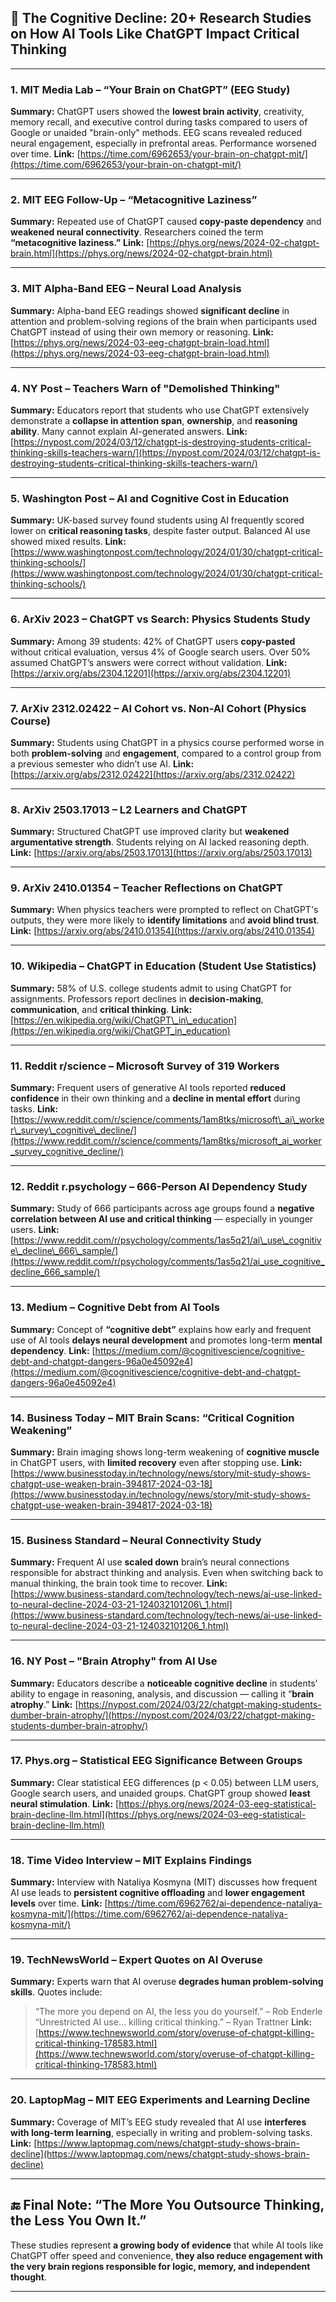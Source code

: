 

## 🧠 **The Cognitive Decline: 20+ Research Studies on How AI Tools Like ChatGPT Impact Critical Thinking**

---

### 1. **MIT Media Lab – “Your Brain on ChatGPT” (EEG Study)**

**Summary:**
ChatGPT users showed the **lowest brain activity**, creativity, memory recall, and executive control during tasks compared to users of Google or unaided "brain-only" methods.
EEG scans revealed reduced neural engagement, especially in prefrontal areas. Performance worsened over time.
**Link:**
[https://time.com/6962653/your-brain-on-chatgpt-mit/](https://time.com/6962653/your-brain-on-chatgpt-mit/)

---

### 2. **MIT EEG Follow-Up – “Metacognitive Laziness”**

**Summary:**
Repeated use of ChatGPT caused **copy-paste dependency** and **weakened neural connectivity**. Researchers coined the term **“metacognitive laziness.”**
**Link:**
[https://phys.org/news/2024-02-chatgpt-brain.html](https://phys.org/news/2024-02-chatgpt-brain.html)

---

### 3. **MIT Alpha-Band EEG – Neural Load Analysis**

**Summary:**
Alpha-band EEG readings showed **significant decline** in attention and problem-solving regions of the brain when participants used ChatGPT instead of using their own memory or reasoning.
**Link:**
[https://phys.org/news/2024-03-eeg-chatgpt-brain-load.html](https://phys.org/news/2024-03-eeg-chatgpt-brain-load.html)

---

### 4. **NY Post – Teachers Warn of "Demolished Thinking"**

**Summary:**
Educators report that students who use ChatGPT extensively demonstrate a **collapse in attention span**, **ownership**, and **reasoning ability**. Many cannot explain AI-generated answers.
**Link:**
[https://nypost.com/2024/03/12/chatgpt-is-destroying-students-critical-thinking-skills-teachers-warn/](https://nypost.com/2024/03/12/chatgpt-is-destroying-students-critical-thinking-skills-teachers-warn/)

---

### 5. **Washington Post – AI and Cognitive Cost in Education**

**Summary:**
UK-based survey found students using AI frequently scored lower on **critical reasoning tasks**, despite faster output.
Balanced AI use showed mixed results.
**Link:**
[https://www.washingtonpost.com/technology/2024/01/30/chatgpt-critical-thinking-schools/](https://www.washingtonpost.com/technology/2024/01/30/chatgpt-critical-thinking-schools/)

---

### 6. **ArXiv 2023 – ChatGPT vs Search: Physics Students Study**

**Summary:**
Among 39 students: 42% of ChatGPT users **copy-pasted** without critical evaluation, versus 4% of Google search users.
Over 50% assumed ChatGPT’s answers were correct without validation.
**Link:**
[https://arxiv.org/abs/2304.12201](https://arxiv.org/abs/2304.12201)

---

### 7. **ArXiv 2312.02422 – AI Cohort vs. Non-AI Cohort (Physics Course)**

**Summary:**
Students using ChatGPT in a physics course performed worse in both **problem-solving** and **engagement**, compared to a control group from a previous semester who didn’t use AI.
**Link:**
[https://arxiv.org/abs/2312.02422](https://arxiv.org/abs/2312.02422)

---

### 8. **ArXiv 2503.17013 – L2 Learners and ChatGPT**

**Summary:**
Structured ChatGPT use improved clarity but **weakened argumentative strength**. Students relying on AI lacked reasoning depth.
**Link:**
[https://arxiv.org/abs/2503.17013](https://arxiv.org/abs/2503.17013)

---

### 9. **ArXiv 2410.01354 – Teacher Reflections on ChatGPT**

**Summary:**
When physics teachers were prompted to reflect on ChatGPT's outputs, they were more likely to **identify limitations** and **avoid blind trust**.
**Link:**
[https://arxiv.org/abs/2410.01354](https://arxiv.org/abs/2410.01354)

---

### 10. **Wikipedia – ChatGPT in Education (Student Use Statistics)**

**Summary:**
58% of U.S. college students admit to using ChatGPT for assignments.
Professors report declines in **decision-making**, **communication**, and **critical thinking**.
**Link:**
[https://en.wikipedia.org/wiki/ChatGPT\_in\_education](https://en.wikipedia.org/wiki/ChatGPT_in_education)

---

### 11. **Reddit r/science – Microsoft Survey of 319 Workers**

**Summary:**
Frequent users of generative AI tools reported **reduced confidence** in their own thinking and a **decline in mental effort** during tasks.
**Link:**
[https://www.reddit.com/r/science/comments/1am8tks/microsoft\_ai\_worker\_survey\_cognitive\_decline/](https://www.reddit.com/r/science/comments/1am8tks/microsoft_ai_worker_survey_cognitive_decline/)

---

### 12. **Reddit r.psychology – 666-Person AI Dependency Study**

**Summary:**
Study of 666 participants across age groups found a **negative correlation between AI use and critical thinking** — especially in younger users.
**Link:**
[https://www.reddit.com/r/psychology/comments/1as5q21/ai\_use\_cognitive\_decline\_666\_sample/](https://www.reddit.com/r/psychology/comments/1as5q21/ai_use_cognitive_decline_666_sample/)

---

### 13. **Medium – Cognitive Debt from AI Tools**

**Summary:**
Concept of **“cognitive debt”** explains how early and frequent use of AI tools **delays neural development** and promotes long-term **mental dependency**.
**Link:**
[https://medium.com/@cognitivescience/cognitive-debt-and-chatgpt-dangers-96a0e45092e4](https://medium.com/@cognitivescience/cognitive-debt-and-chatgpt-dangers-96a0e45092e4)

---

### 14. **Business Today – MIT Brain Scans: “Critical Cognition Weakening”**

**Summary:**
Brain imaging shows long-term weakening of **cognitive muscle** in ChatGPT users, with **limited recovery** even after stopping use.
**Link:**
[https://www.businesstoday.in/technology/news/story/mit-study-shows-chatgpt-use-weaken-brain-394817-2024-03-18](https://www.businesstoday.in/technology/news/story/mit-study-shows-chatgpt-use-weaken-brain-394817-2024-03-18)

---

### 15. **Business Standard – Neural Connectivity Study**

**Summary:**
Frequent AI use **scaled down** brain’s neural connections responsible for abstract thinking and analysis. Even when switching back to manual thinking, the brain took time to recover.
**Link:**
[https://www.business-standard.com/technology/tech-news/ai-use-linked-to-neural-decline-2024-03-21-124032101206\_1.html](https://www.business-standard.com/technology/tech-news/ai-use-linked-to-neural-decline-2024-03-21-124032101206_1.html)

---

### 16. **NY Post – "Brain Atrophy" from AI Use**

**Summary:**
Educators describe a **noticeable cognitive decline** in students’ ability to engage in reasoning, analysis, and discussion — calling it “**brain atrophy**.”
**Link:**
[https://nypost.com/2024/03/22/chatgpt-making-students-dumber-brain-atrophy/](https://nypost.com/2024/03/22/chatgpt-making-students-dumber-brain-atrophy/)

---

### 17. **Phys.org – Statistical EEG Significance Between Groups**

**Summary:**
Clear statistical EEG differences (p < 0.05) between LLM users, Google search users, and unaided groups. ChatGPT group showed **least neural stimulation**.
**Link:**
[https://phys.org/news/2024-03-eeg-statistical-brain-decline-llm.html](https://phys.org/news/2024-03-eeg-statistical-brain-decline-llm.html)

---

### 18. **Time Video Interview – MIT Explains Findings**

**Summary:**
Interview with Nataliya Kosmyna (MIT) discusses how frequent AI use leads to **persistent cognitive offloading** and **lower engagement levels** over time.
**Link:**
[https://time.com/6962762/ai-dependence-nataliya-kosmyna-mit/](https://time.com/6962762/ai-dependence-nataliya-kosmyna-mit/)

---

### 19. **TechNewsWorld – Expert Quotes on AI Overuse**

**Summary:**
Experts warn that AI overuse **degrades human problem-solving skills**.
Quotes include:

> “The more you depend on AI, the less you do yourself.” – Rob Enderle
> “Unrestricted AI use… killing critical thinking.” – Ryan Trattner
> **Link:**
> [https://www.technewsworld.com/story/overuse-of-chatgpt-killing-critical-thinking-178583.html](https://www.technewsworld.com/story/overuse-of-chatgpt-killing-critical-thinking-178583.html)

---

### 20. **LaptopMag – MIT EEG Experiments and Learning Decline**

**Summary:**
Coverage of MIT’s EEG study revealed that AI use **interferes with long-term learning**, especially in writing and problem-solving tasks.
**Link:**
[https://www.laptopmag.com/news/chatgpt-study-shows-brain-decline](https://www.laptopmag.com/news/chatgpt-study-shows-brain-decline)

---

## 🔚 Final Note: “The More You Outsource Thinking, the Less You Own It.”

These studies represent **a growing body of evidence** that while AI tools like ChatGPT offer speed and convenience, **they also reduce engagement with the very brain regions responsible for logic, memory, and independent thought**.

---


